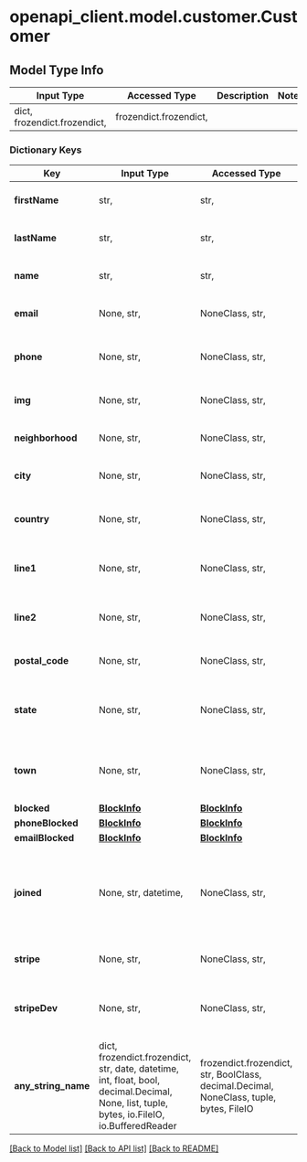 # openapi_client.model.customer.Customer

## Model Type Info
Input Type | Accessed Type | Description | Notes
------------ | ------------- | ------------- | -------------
dict, frozendict.frozendict,  | frozendict.frozendict,  |  | 

### Dictionary Keys
Key | Input Type | Accessed Type | Description | Notes
------------ | ------------- | ------------- | ------------- | -------------
**firstName** | str,  | str,  | The customers first name | [optional] 
**lastName** | str,  | str,  | The customers last name | [optional] 
**name** | str,  | str,  | The customers full name | [optional] 
**email** | None, str,  | NoneClass, str,  | The customers email address | [optional] 
**phone** | None, str,  | NoneClass, str,  | The customers phone number | [optional] 
**img** | None, str,  | NoneClass, str,  | The customers profile image | [optional] 
**neighborhood** | None, str,  | NoneClass, str,  | The customers neighborhood | [optional] 
**city** | None, str,  | NoneClass, str,  | The customers city | [optional] 
**country** | None, str,  | NoneClass, str,  | The customers 2-letter country code | [optional] 
**line1** | None, str,  | NoneClass, str,  | The customers street address | [optional] 
**line2** | None, str,  | NoneClass, str,  | The customers street address | [optional] 
**postal_code** | None, str,  | NoneClass, str,  | The customers postal code | [optional] 
**state** | None, str,  | NoneClass, str,  | The customers state, county, province, or region | [optional] 
**town** | None, str,  | NoneClass, str,  | The customers town (only used in Japan) | [optional] 
**blocked** | [**BlockInfo**](BlockInfo.md) | [**BlockInfo**](BlockInfo.md) |  | [optional] 
**phoneBlocked** | [**BlockInfo**](BlockInfo.md) | [**BlockInfo**](BlockInfo.md) |  | [optional] 
**emailBlocked** | [**BlockInfo**](BlockInfo.md) | [**BlockInfo**](BlockInfo.md) |  | [optional] 
**joined** | None, str, datetime,  | NoneClass, str,  | The date the customer joined the business | [optional] value must conform to RFC-3339 date-time
**stripe** | None, str,  | NoneClass, str,  | The customers stripe ID | [optional] 
**stripeDev** | None, str,  | NoneClass, str,  | The customers stripe ID in the dev environment | [optional] 
**any_string_name** | dict, frozendict.frozendict, str, date, datetime, int, float, bool, decimal.Decimal, None, list, tuple, bytes, io.FileIO, io.BufferedReader | frozendict.frozendict, str, BoolClass, decimal.Decimal, NoneClass, tuple, bytes, FileIO | any string name can be used but the value must be the correct type | [optional]

[[Back to Model list]](../../README.md#documentation-for-models) [[Back to API list]](../../README.md#documentation-for-api-endpoints) [[Back to README]](../../README.md)

